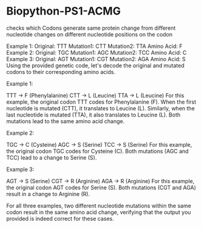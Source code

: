# Biopython-PS1-ACMG
checks which Codons generate same protein change from different nucleotide changes on different nucleotide positions on the codon


Example 1:
Original: TTT
Mutation1: CTT
Mutation2: TTA
Amino Acid: F
Example 2:
Original: TGC
Mutation1: AGC
Mutation2: TCC
Amino Acid: C
Example 3:
Original: AGT
Mutation1: CGT
Mutation2: AGA
Amino Acid: S
Using the provided genetic code, let's decode the original and mutated codons to their corresponding amino acids.

Example 1:

TTT -> F (Phenylalanine)
CTT -> L (Leucine)
TTA -> L (Leucine)
For this example, the original codon TTT codes for Phenylalanine (F). When the first nucleotide is mutated (CTT), it translates to Leucine (L). Similarly, when the last nucleotide is mutated (TTA), it also translates to Leucine (L). Both mutations lead to the same amino acid change.

Example 2:

TGC -> C (Cysteine)
AGC -> S (Serine)
TCC -> S (Serine)
For this example, the original codon TGC codes for Cysteine (C). Both mutations (AGC and TCC) lead to a change to Serine (S).

Example 3:

AGT -> S (Serine)
CGT -> R (Arginine)
AGA -> R (Arginine)
For this example, the original codon AGT codes for Serine (S). Both mutations (CGT and AGA) result in a change to Arginine (R).

For all three examples, two different nucleotide mutations within the same codon result in the same amino acid change, verifying that the output you provided is indeed correct for these cases.
